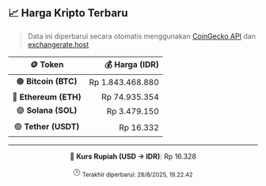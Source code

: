 

<!-- HARGA_KRIPTO -->
## 📈 Harga Kripto Terbaru

> Data ini diperbarui secara otomatis menggunakan [CoinGecko API](https://www.coingecko.com/) dan [exchangerate.host](https://exchangerate.host/)

<div align="center">

| 🪙 Token | 💰 Harga (IDR) |
|:------:|---------------:|
| 🟠 **Bitcoin (BTC)**   | Rp 1.843.468.880 |
| 🔵 **Ethereum (ETH)**  | Rp 74.935.354 |
| 🟣 **Solana (SOL)**    | Rp 3.479.150 |
| 🟢 **Tether (USDT)**   | Rp 16.332 |

---

💱 **Kurs Rupiah (USD → IDR)**: Rp 16.328

🕒 <sub>Terakhir diperbarui: 28/8/2025, 19.22.42</sub>

</div>
<!-- /HARGA_KRIPTO -->